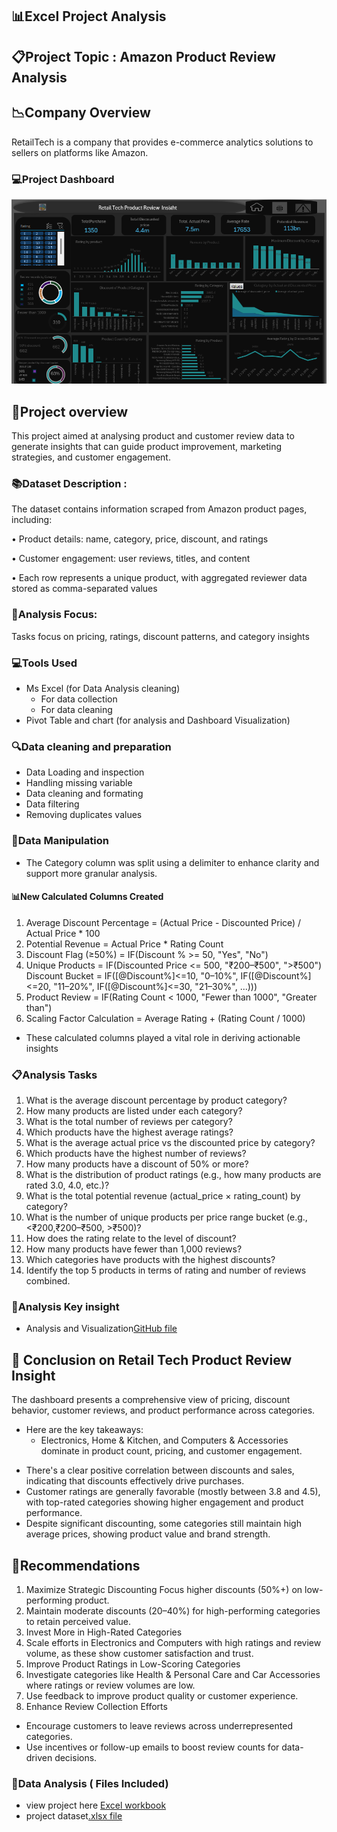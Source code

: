 ## 📊Excel Project Analysis 

## 📋Project Topic : Amazon Product Review Analysis

## 📉Company Overview
RetailTech is a company that provides e-commerce analytics solutions to sellers on platforms like Amazon.
### 💻Project Dashboard

![Dashboard Preview](https://github.com/AdeleyeAnne/DSA-CAPSTONE-PROJECT./blob/main/powerbi%20dashbpard.png)

## 📔Project overview
This project aimed at analysing product and customer review data to generate insights that can guide product improvement, marketing strategies, and customer engagement.

### 📚Dataset Description : 
The dataset contains information scraped from Amazon product pages, including:

• Product details: name, category, price, discount, and ratings

• Customer engagement: user reviews, titles, and content

• Each row represents a unique product, with aggregated reviewer data stored as comma-separated values

  ### 📠Analysis Focus: 
  Tasks focus on pricing, ratings, discount patterns, and category insights
  
  ### 💻Tools Used
- Ms Excel (for Data Analysis cleaning)
  - For data collection
  - For data cleaning
- Pivot Table and chart (for analysis and Dashboard Visualization)


### 🔍Data cleaning and preparation
- Data Loading and inspection
- Handling missing variable
- Data cleaning and formating
- Data filtering
- Removing duplicates values

### 🏣Data Manipulation 

* The Category column was split using a delimiter to enhance clarity and support more granular analysis.

#### 📊New Calculated Columns Created

1. Average Discount Percentage
= (Actual Price - Discounted Price) / Actual Price * 100
2. Potential Revenue
= Actual Price * Rating Count
3. Discount Flag (≥50%)
= IF(Discount % >= 50, "Yes", "No")
4. Unique Products
= IF(Discounted Price <= 500, "₹200–₹500", ">₹500")
Discount Bucket
= IF([@Discount%]<=10, "0–10%", 
  IF([@Discount%]<=20, "11–20%", 
  IF([@Discount%]<=30, "21–30%", ...)))
5. Product Review 
= IF(Rating Count < 1000, "Fewer than 1000", "Greater than")
6. Scaling Factor Calculation
= Average Rating + (Rating Count / 1000)
- These calculated columns played a vital role in deriving actionable insights
  
### 📋Analysis Tasks
1. What is the average discount percentage by product category?
2. How many products are listed under each category?
3. What is the total number of reviews per category?
4. Which products have the highest average ratings?
5. What is the average actual price vs the discounted price by category?
6. Which products have the highest number of reviews?
7. How many products have a discount of 50% or more?
8. What is the distribution of product ratings (e.g., how many products are rated 3.0, 4.0, etc.)?
9. What is the total potential revenue (actual_price × rating_count) by category?
10. What is the number of unique products per price range bucket (e.g., <₹200,₹200–₹500, >₹500)?
11. How does the rating relate to the level of discount?
12. How many products have fewer than 1,000 reviews?
13. Which categories have products with the highest discounts?
14. Identify the top 5 products in terms of rating and number of reviews combined.

### 📝Analysis Key insight 
 - Analysis and Visualization[GitHub file](https://github.com/AdeleyeAnne/DSA-CAPSTONE-PROJECT./blob/main/Excel%20Analysis%20Insight.md)

   
 ## 📜 Conclusion on Retail Tech Product Review Insight
 
The dashboard presents a comprehensive view of pricing, discount behavior, customer reviews, and product performance across categories. 

- Here are the key takeaways:
  * Electronics, Home & Kitchen, and Computers & Accessories dominate in product count, pricing, and customer engagement.
 * There's a clear positive correlation between discounts and sales, indicating that discounts effectively drive purchases.
* Customer ratings are generally favorable (mostly between 3.8 and 4.5), with top-rated categories showing higher engagement and product performance.
* Despite significant discounting, some categories still maintain high average prices, showing product value and brand strength.

## 📌Recommendations
1. Maximize Strategic Discounting
Focus higher discounts (50%+) on low-performing product.
2. Maintain moderate discounts (20–40%) for high-performing categories to retain perceived value.
3. Invest More in High-Rated Categories
4. Scale efforts in Electronics and Computers with high ratings and review volume, as these show customer satisfaction and trust.
5. Improve Product Ratings in Low-Scoring Categories
6. Investigate categories like Health & Personal Care and Car Accessories where ratings or review volumes are low.
7. Use feedback to improve product quality or customer experience.
8. Enhance Review Collection Efforts
  - Encourage customers to leave reviews across underrepresented categories.
  - Use incentives or follow-up emails to boost review counts for data-driven decisions.

   
 ### 📂Data Analysis ( Files Included)
  - view project here [Excel workbook](https://docs.google.com/spreadsheets/d/1ujSgYgPJGukD7-3DATln1vbaTeEIzaeq/edit?usp=drive_link&ouid=117267960839273126726&rtpof=true&sd=true)
  -  project dataset[.xlsx file](https://docs.google.com/spreadsheets/d/1ivWy1378UJeEY_QdUYtPXf5nC0rjA77a/edit?usp=drive_link&ouid=117267960839273126726&rtpof=true&sd=true)

